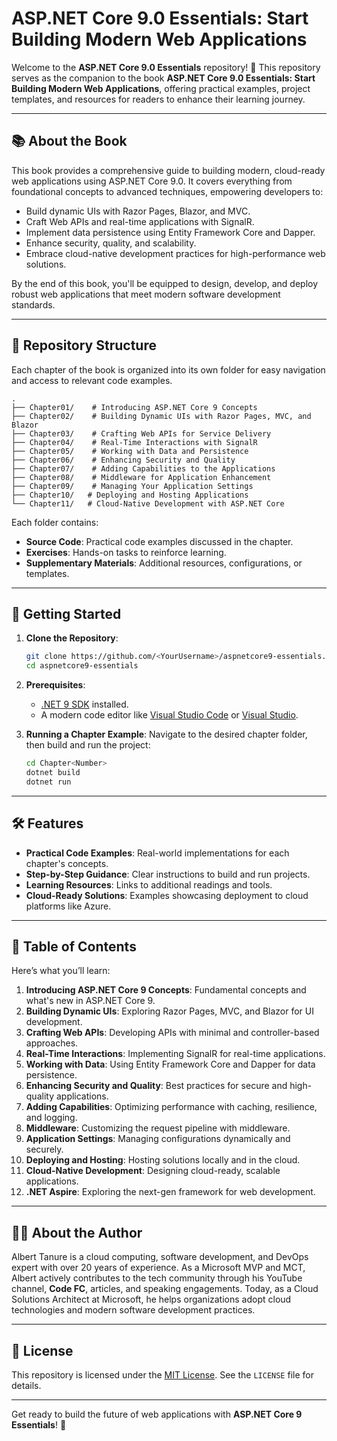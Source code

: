# ASP.NET Core 9.0 Essentials: Start Building Modern Web Applications

Welcome to the **ASP.NET Core 9.0 Essentials** repository! 🎉 This repository serves as the companion to the book **ASP.NET Core 9.0 Essentials: Start Building Modern Web Applications**, offering practical examples, project templates, and resources for readers to enhance their learning journey.

---

## 📚 **About the Book**

This book provides a comprehensive guide to building modern, cloud-ready web applications using ASP.NET Core 9.0. It covers everything from foundational concepts to advanced techniques, empowering developers to:
- Build dynamic UIs with Razor Pages, Blazor, and MVC.
- Craft Web APIs and real-time applications with SignalR.
- Implement data persistence using Entity Framework Core and Dapper.
- Enhance security, quality, and scalability.
- Embrace cloud-native development practices for high-performance web solutions.

By the end of this book, you'll be equipped to design, develop, and deploy robust web applications that meet modern software development standards.

---

## 📂 **Repository Structure**

Each chapter of the book is organized into its own folder for easy navigation and access to relevant code examples.

```plaintext
.
├── Chapter01/    # Introducing ASP.NET Core 9 Concepts
├── Chapter02/    # Building Dynamic UIs with Razor Pages, MVC, and Blazor
├── Chapter03/    # Crafting Web APIs for Service Delivery
├── Chapter04/    # Real-Time Interactions with SignalR
├── Chapter05/    # Working with Data and Persistence
├── Chapter06/    # Enhancing Security and Quality
├── Chapter07/    # Adding Capabilities to the Applications
├── Chapter08/    # Middleware for Application Enhancement
├── Chapter09/    # Managing Your Application Settings
├── Chapter10/   # Deploying and Hosting Applications
└── Chapter11/   # Cloud-Native Development with ASP.NET Core
```

Each folder contains:
- **Source Code**: Practical code examples discussed in the chapter.
- **Exercises**: Hands-on tasks to reinforce learning.
- **Supplementary Materials**: Additional resources, configurations, or templates.

---

## 🚀 **Getting Started**

1. **Clone the Repository**:
   ```bash
   git clone https://github.com/<YourUsername>/aspnetcore9-essentials.git
   cd aspnetcore9-essentials
   ```

2. **Prerequisites**:
   - [.NET 9 SDK](https://dotnet.microsoft.com/download) installed.
   - A modern code editor like [Visual Studio Code](https://code.visualstudio.com/) or [Visual Studio](https://visualstudio.microsoft.com/).

3. **Running a Chapter Example**:
   Navigate to the desired chapter folder, then build and run the project:
   ```bash
   cd Chapter<Number>
   dotnet build
   dotnet run
   ```
---

## 🛠️ **Features**

- **Practical Code Examples**: Real-world implementations for each chapter's concepts.
- **Step-by-Step Guidance**: Clear instructions to build and run projects.
- **Learning Resources**: Links to additional readings and tools.
- **Cloud-Ready Solutions**: Examples showcasing deployment to cloud platforms like Azure.

---

## 📖 **Table of Contents**

Here’s what you’ll learn:
1. **Introducing ASP.NET Core 9 Concepts**: Fundamental concepts and what's new in ASP.NET Core 9.
2. **Building Dynamic UIs**: Exploring Razor Pages, MVC, and Blazor for UI development.
3. **Crafting Web APIs**: Developing APIs with minimal and controller-based approaches.
4. **Real-Time Interactions**: Implementing SignalR for real-time applications.
5. **Working with Data**: Using Entity Framework Core and Dapper for data persistence.
6. **Enhancing Security and Quality**: Best practices for secure and high-quality applications.
7. **Adding Capabilities**: Optimizing performance with caching, resilience, and logging.
8. **Middleware**: Customizing the request pipeline with middleware.
9. **Application Settings**: Managing configurations dynamically and securely.
10. **Deploying and Hosting**: Hosting solutions locally and in the cloud.
11. **Cloud-Native Development**: Designing cloud-ready, scalable applications.
12. **.NET Aspire**: Exploring the next-gen framework for web development.

---

## 🧑‍💻 **About the Author**

Albert Tanure is a cloud computing, software development, and DevOps expert with over 20 years of experience. As a Microsoft MVP and MCT, Albert actively contributes to the tech community through his YouTube channel, **Code FC**, articles, and speaking engagements. Today, as a Cloud Solutions Architect at Microsoft, he helps organizations adopt cloud technologies and modern software development practices.

---

## 📝 **License**

This repository is licensed under the [MIT License](https://opensource.org/licenses/MIT). See the `LICENSE` file for details.

---

Get ready to build the future of web applications with **ASP.NET Core 9 Essentials**! 🎉